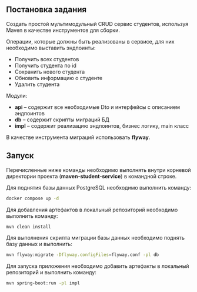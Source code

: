 ## Постановка задания

Создать простой мультимодульный CRUD сервис студентов, используя Maven в качестве инструментов для сборки.

Операции, которые должны быть реализованы в сервисе, для них необходимо выставить эндпоинты:
- Получить всех студентов
- Получить студента по id
- Сохранить нового студента
- Обновить информацию о студенте
- Удалить студента

Модули:
- **api** – содержит все необходимые Dto и интерфейсы с описанием эндпоинтов
- **db** – содержит скрипты миграций БД
- **impl** – содержит реализацию эндпоинтов, бизнес логику, main класс

В качестве инструмента миграций использовать **flyway**.

## Запуск

Перечисленные ниже команды необходимо выполнять внутри корневой директории проекта (**maven-student-service**)
в командной строке.

Для поднятия базы данных PostgreSQL необходимо выполнить команду:
```bash
docker compose up -d
```

Для добавления артефактов в локальный репозиторий необходимо выполнить команду:
```bash
mvn clean install
```

Для выполнения скрипта миграции базы данных необходимо поднять базу данных и выполнить:
```bash
mvn flyway:migrate -Dflyway.configFiles=flyway.conf -pl db
```

Для запуска приложения необходимо добавить артефакты в локальный репозиторий и выполнить команду:
```bash
mvn spring-boot:run -pl impl
```